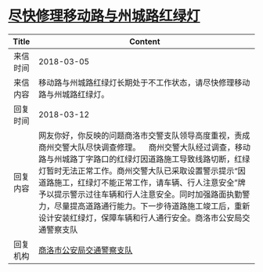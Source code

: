 # <a href="http://www.shangluo.gov.cn/zmhd/ldxxxx.jsp?urltype=leadermail.LeaderMailContentUrl&wbtreeid=1112&leadermailid=4573">尽快修理移动路与州城路红绿灯</a>
| Title |                                                                                                             Content                                                                                                              |
|:-----:|----------------------------------------------------------------------------------------------------------------------------------------------------------------------------------------------------------------------------------|
| 来信时间  | 2018-03-05                                                                                                                                                                                                                       |
| 来信内容  | 移动路与州城路红绿灯长期处于不工作状态，请尽快修理移动路与州城路红绿灯。                                                                                                                                                                                             |
| 回复时间  | 2018-03-12                                                                                                                                                                                                                       |
| 回复内容  | 网友你好，你反映的问题商洛市交警支队领导高度重视，责成商州交警大队尽快调查修理。    商州交警大队经过调查，移动路与州城路丁字路口的红绿灯因道路施工导致线路切断，红绿灯暂时无法正常工作。商州交警大队已采取设置警示提示“因道路施工，红绿灯不能正常工作，请车辆、行人注意安全”牌予以提示警示过往车辆和行人注意安全。同时加强路面执勤警力，尽量提高道路通行能力。下一步待道路施工竣工后，重新设计安装红绿灯，保障车辆和行人通行安全。商洛市公安局交通警察支队 |
| 回复机构  | <a href="../../categories/agencies/商洛市公安局交通警察支队.md">商洛市公安局交通警察支队</a>                                                                                                                                                               |
